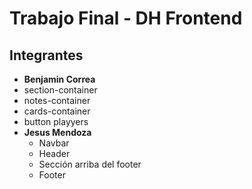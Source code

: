 # Trabajo Final - DH Frontend

## Integrantes
- **Benjamin Correa**
- section-container
- notes-container
- cards-container
- button playyers
- **Jesus Mendoza**
    - Navbar
    - Header
    - Sección arriba del footer
    - Footer
